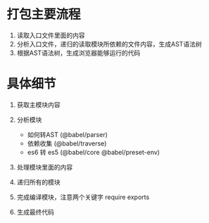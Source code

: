 # 打包主要流程

1. 读取入口文件里面的内容
2. 分析入口文件，递归的读取模块所依赖的文件内容，生成AST语法树
3. 根据AST语法树，生成浏览器能够运行的代码


# 具体细节

1. 获取主模块内容
2. 分析模块
   - 如何转AST (@babel/parser)
   - 依赖收集 (@babel/traverse)
   - es6 转 es5 (@babel/core  @babel/preset-env)

3. 处理模块里面的内容
4. 递归所有的模块
5. 完成编译模块，注意两个关键字 require  exports
6. 生成最终代码